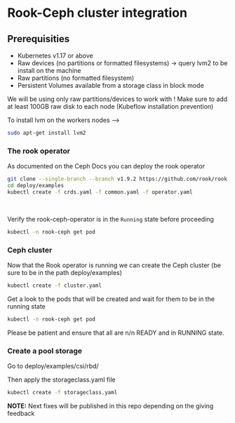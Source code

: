 # Rook-Ceph cluster integration

## Prerequisities
- Kubernetes v1.17 or above
- Raw devices (no partitions or formatted filesystems) ->  query lvm2 to be install on the machine
- Raw partitions (no formatted filesystem)
- Persistent Volumes available from a storage class in block mode

We will be using only raw partitions/devices to work with ! 
Make sure to add at least 100GB raw disk to each node (Kubeflow installation prevention)

To install lvm on the workers nodes -->  
```bash
sudo apt-get install lvm2
```

### The rook operator
As documented on the Ceph Docs you can deploy the rook operator   
```bash
git clone --single-branch --branch v1.9.2 https://github.com/rook/rook.git
cd deploy/examples
kubectl create -f crds.yaml -f common.yaml -f operator.yaml
```
<br>

Verify the rook-ceph-operator is in the `Running` state before proceeding  
```bash
kubectl -n rook-ceph get pod
```


### Ceph cluster
Now that the Rook operator is running we can create the Ceph cluster (be sure to be in the path deploy/examples)  
```bash
kubectl create -f cluster.yaml
```

Get a look to the pods that will be created and wait for them to be in the running state  
```bash
kubectl -n rook-ceph get pod
```

Please be patient and ensure that all are n/n READY and in RUNNING state. 

### Create a pool storage

Go to deploy/examples/csi/rbd/

Then apply the storageclass.yaml file

```bash
kubectl create -f storageclass.yaml
```


**NOTE:** Next fixes will be published in this repo depending on the giving feedback
